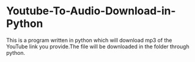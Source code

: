 # Youtube-To-Audio-Download-in-Python
This is a program written in python which will download mp3 of the YouTube link you provide.The file will be downloaded in the folder through python.
